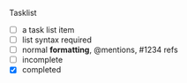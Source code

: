 Tasklist

- [ ] a task list item
- [ ] list syntax required
- [ ] normal **formatting**, @mentions, #1234 refs
- [ ] incomplete
- [x] completed
